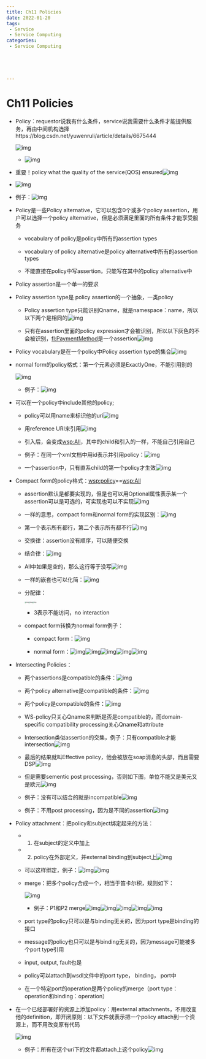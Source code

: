 ```yaml
---
title: Ch11 Policies
date: 2022-01-20
tags:
 - Service
 - Service Computing
categories:
 - Service Computing





---
```


# Ch11 Policies

- Policy：requestor说我有什么条件，service说我需要什么条件才能提供服务，再由中间机构选择https://blog.csdn.net/yuwenruli/article/details/6675444

  ![img](https://markdown-1301334775.cos.eu-frankfurt.myqcloud.com/markdown/ed56e6e1-45a5-4a07-809a-85c893405547-14899999.jpg)

  - ![img](https://api2.mubu.com/v3/document_image/9ae09dae-88c8-497e-8497-f8389f5d9db0-14899999.jpg)

- 重要！policy what the quality of the service(QOS) ensured![img](https://api2.mubu.com/v3/document_image/2d3fe7db-e916-4bd6-9e6f-3c637df30edf-14899999.jpg)

- ![img](https://api2.mubu.com/v3/document_image/4b5a7fbf-9439-4efd-8f4a-3b159f8823f2-14899999.jpg)

- 例子：![img](https://api2.mubu.com/v3/document_image/e68f5c8f-31e5-40cf-af7e-be3be0b26909-14899999.jpg)

- Policy是一些Policy alternative，它可以包含0个或多个policy assertion，用户可以选择一个policy alternative，但是必须满足里面的所有条件才能享受服务

  - vocabulary of policy是policy中所有的assertion types

  - vocabulary of policy alternative是policy alternative中所有的assertion types

  - 不能直接在policy中写assertion，只能写在其中的policy alternative中

- Policy assertion是一个单一的要求

- Policy assertion type是 policy assertion的一个抽象，一类policy

  - Policy assertion type只能识别Qname，就是namespace：name，所以以下两个是相同的![img](https://api2.mubu.com/v3/document_image/a7d52e71-672f-4f8c-93fc-d9f4ea16a10f-14899999.jpg)

  - 只有在assertion里面的policy expression才会被识别，所以以下灰色的不会被识别，<fl:PaymentMethod>是一个assertion![img](https://api2.mubu.com/v3/document_image/95cc44d7-848b-44e1-9659-9c8e75e6e73f-14899999.jpg)

- Policy vocabulary是在一个policy中Policy assertion type的集合![img](https://api2.mubu.com/v3/document_image/9277f7ec-338e-42c9-98ca-197e825552dd-14899999.jpg)

- normal form的policy格式：第一个元素必须是ExactlyOne，不能引用别的

  ![img](https://markdown-1301334775.cos.eu-frankfurt.myqcloud.com/markdown/0f5c4966-651d-45bb-95de-572b34a6be25-14899999.jpg)

  - 例子：![img](https://api2.mubu.com/v3/document_image/8b950e8c-6bc8-4491-9e2c-eb55a049fb25-14899999.jpg)

- 可以在一个policy中include其他的policy;

  - policy可以用name来标识他的uri![img](https://api2.mubu.com/v3/document_image/3b6da296-8170-4392-aa77-7f849047c9ba-14899999.jpg)

  - 用reference URI来引用![img](https://api2.mubu.com/v3/document_image/b39be4fe-b054-46d5-98fb-33c6403e5a10-14899999.jpg)

  - 引入后，会变成<wsp:All>，其中的child和引入的一样，不能自己引用自己

  - 例子：在同一个xml文档中用id表示并引用policy：![img](https://api2.mubu.com/v3/document_image/808d810b-f971-4b2d-8e7b-1565130938bd-14899999.jpg)

  - 一个assertion中，只有直系child的第一个policy才生效![img](https://api2.mubu.com/v3/document_image/8b544f1f-ebc7-4d86-9b0a-f0880ed1b334-14899999.jpg)

- Compact form的policy格式：<wsp:policy>==<wsp:All>

  - assertion默认是都要实现的，但是也可以用Optional属性表示某一个assertion可以是可选的，可实现也可以不实现![img](https://api2.mubu.com/v3/document_image/d3cdcdb6-b99a-4713-b590-d6c4ed3b1f9e-14899999.jpg)

  - 一样的意思，compact form和normal form的实现区别：![img](https://api2.mubu.com/v3/document_image/4b8ed732-34d7-4d4a-882d-525da0ec4517-14899999.jpg)

  - 第一个表示所有都行，第二个表示所有都不行![img](https://api2.mubu.com/v3/document_image/6a8a85cb-c6ec-4874-97df-0e9a771e8f89-14899999.jpg)

  - 交换律：assertion没有顺序，可以随便交换

  - 结合律：![img](https://api2.mubu.com/v3/document_image/7006e579-9680-44d6-b56e-e4b2fd480e97-14899999.jpg)

  - All中如果是空的，那么这行等于没写![img](https://api2.mubu.com/v3/document_image/f476551d-e8ad-4986-9e05-4cd6d3771192-14899999.jpg)

  - 一样的嵌套也可以化简：![img](https://api2.mubu.com/v3/document_image/fb4630b2-4ddc-4565-8d3a-9345fe03d197-14899999.jpg)

  - 分配律：

    <img src="https://markdown-1301334775.cos.eu-frankfurt.myqcloud.com/markdown/b30f83af-35ce-4727-a0cf-673b60762392-14899999.jpg" alt="img" style="zoom: 25%;" /><img src="https://markdown-1301334775.cos.eu-frankfurt.myqcloud.com/markdown/9f0819e2-0471-4f28-9aa7-6370680a0cca-14899999.jpg" alt="img" style="zoom: 25%;" /><img src="https://markdown-1301334775.cos.eu-frankfurt.myqcloud.com/markdown/171b0202-a031-4a0e-860c-e084cad53621-14899999.jpg" alt="img" style="zoom:25%;" />

    

    

    - 3表示不能访问，no interaction

  - compact form转换为normal form例子：

    - compact form：![img](https://api2.mubu.com/v3/document_image/82dd8348-06cd-4db1-831e-1106ee5171d3-14899999.jpg)

    - normal form：![img](https://api2.mubu.com/v3/document_image/7ecfb2a8-ac08-4fd7-9a1d-66f82b27ff6f-14899999.jpg)![img](https://api2.mubu.com/v3/document_image/67f86bd5-e9e4-4ec7-954c-f15c3009ce4d-14899999.jpg)![img](https://api2.mubu.com/v3/document_image/f4ab4c2a-0a9e-44f9-85d8-83960439dc50-14899999.jpg)![img](https://api2.mubu.com/v3/document_image/5ac4ef6a-382c-46cb-aee1-7f511c634bec-14899999.jpg)![img](https://api2.mubu.com/v3/document_image/cacef972-494f-4934-80a2-d149ea71bf61-14899999.jpg)

- Intersecting Policies：

  - 两个assertions是compatible的条件：![img](https://api2.mubu.com/v3/document_image/7511bba0-8dae-47c9-9d7b-20371c76be3a-14899999.jpg)

  - 两个policy alternative是compatible的条件：![img](https://api2.mubu.com/v3/document_image/5cf36e68-87ec-4108-9693-5cff0dcdd215-14899999.jpg)

  - 两个policy是compatible的条件：![img](https://api2.mubu.com/v3/document_image/99a2dbc0-903e-4a6a-a312-48956c5103a7-14899999.jpg)

  - WS-policy只关心Qname来判断是否是compatible的，而domain-specific compatibility processing关心Qname和attribute

  - Intersection类似assertion的交集，例子：只有compatible才能intersection![img](https://api2.mubu.com/v3/document_image/3cb4ab67-3753-4383-9f72-ce2eb7e1f6f3-14899999.jpg)

  - 最后的结果就叫Effective policy，他会被放在soap消息的头部，而且需要DSP![img](https://api2.mubu.com/v3/document_image/3f8d1363-bb6f-4ddf-b114-abcce2b06302-14899999.jpg)

  - 但是需要sementic post processing，否则如下图，单位不能又是美元又是欧元![img](https://api2.mubu.com/v3/document_image/dbb6606a-57cd-485d-bf8d-e9159e0058d6-14899999.jpg)

  - 例子：没有可以结合的就是incompatible![img](https://api2.mubu.com/v3/document_image/bb2fc5d2-78ce-498d-bedd-a02d62975958-14899999.jpg)

  - 例子：不用post processing，因为是不同的assertion![img](https://api2.mubu.com/v3/document_image/89ac81ff-b0a4-4072-9aa6-c092cc862b83-14899999.jpg)

- Policy attachment：把policy和subject绑定起来的方法：

  - 1. 在subject的定义中加上

  - 2. policy在外部定义，并external binding到subject上![img](https://api2.mubu.com/v3/document_image/7bec7cd2-6a90-4b6f-84cb-8c5bb0e33739-14899999.jpg)

  - 可以这样绑定，例子：![img](https://api2.mubu.com/v3/document_image/5f3c7760-29ce-4c4e-a94a-f1ac0ae20936-14899999.jpg)![img](https://api2.mubu.com/v3/document_image/80dd76d5-fdce-48d8-96e0-9e31e44ba4e3-14899999.jpg)

  - merge：把多个policy合成一个，相当于笛卡尔积，规则如下：

    ![img](https://markdown-1301334775.cos.eu-frankfurt.myqcloud.com/markdown/870d8dbc-bff4-464c-98f0-aabd2c9d9dc6-14899999.jpg)

    - 例子：P1和P2 merge![img](https://api2.mubu.com/v3/document_image/54f34b23-cb2b-4826-ba57-e5a1c93c6031-14899999.jpg)![img](https://api2.mubu.com/v3/document_image/19d43729-4d60-4604-854a-624b670b82c0-14899999.jpg)![img](https://api2.mubu.com/v3/document_image/797f246a-f33c-49d1-a7ce-561569597d32-14899999.jpg)![img](https://api2.mubu.com/v3/document_image/0b140331-64f7-4f9f-a340-da300a5fda62-14899999.jpg)![img](https://api2.mubu.com/v3/document_image/f4665e4c-c37b-4995-a2f6-b8587b21715e-14899999.jpg)

  - port type的policy只可以是与binding无关的，因为port type是binding的接口

  - message的policy也只可以是与binding无关的，因为message可能被多个port type引用

  - input, output, fault也是

  - policy可以attach到wsdl文件中的port type， binding， port中

  - 在一个特定port的operation是两个policy的merge（port type：operation和binding：operation）

- 在一个已经部署好的资源上添加policy：用external attachments，不用改变他的definition，即开闭原则：以下文件就表示把一个policy attach到一个资源上，而不用改变原有代码

  ![img](https://markdown-1301334775.cos.eu-frankfurt.myqcloud.com/markdown/08a8ee7b-a4e5-4021-9241-18902f288926-14899999.jpg)

  - 例子：所有在这个uri下的文件都attach上这个policy![img](https://markdown-1301334775.cos.eu-frankfurt.myqcloud.com/markdown/999750eb-8d8a-4ef8-999c-f5dfba5e8ff4-14899999.jpg)